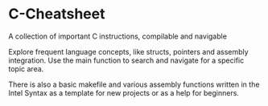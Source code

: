 # C-Cheatsheet
A collection of important C instructions, compilable and navigable

Explore frequent language concepts, like structs, pointers and assembly integration. Use the main function to search and navigate for a specific topic area. 

There is also a basic makefile and various assembly functions written in the Intel Syntax as a template for new projects or as a help for beginners.
